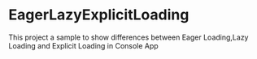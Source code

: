 # EagerLazyExplicitLoading
This project a sample to show differences between Eager Loading,Lazy Loading and Explicit Loading in  Console App
